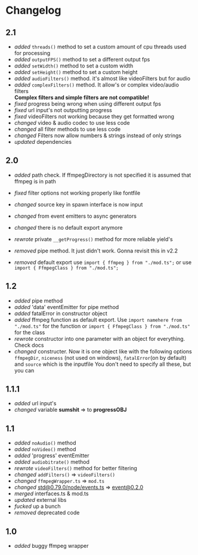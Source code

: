 # Changelog

## 2.1

- *added* `threads()` method to set a custom amount of cpu threads used for processing
- *added* `outputFPS()` method to set a different output fps
- *added* `setWidth()` method to set a custom width
- *added* `setHeight()` method to set a custom height
- *added* `audioFilters()` method. it's almost like videoFilters but for audio
- *added* `complexFilters()` method. It allow's or complex video/audio filters  
**Complex filters and simple filters are not compatible!**
- *fixed* progress being wrong when using different output fps
- *fixed* url input's not outputting progress
- *fixed* videoFilters not working because they get formatted wrong
- *changed* video & audio codec to use less code
- *changed* all filter methods to use less code
- *changed* Filters now allow numbers & strings instead of only strings
- *updated* dependencies

## 2.0

- *added* path check. If ffmpegDirectory is not specified it is assumed that ffmpeg is in path  

- *fixed* filter options not working properly like fontfile
- *changed* source key in spawn interface is now input
- *changed* from event emitters to async generators
- *changed* there is no default export anymore
- *rewrote* private `__getProgress()` method for more reliable yield's
- *removed* pipe method. It just didn't work. Gonna revisit this in v2.2
- *removed* default export use `import { ffmpeg } from "./mod.ts";` or use  
`import { FfmpegClass } from "./mod.ts";`

## 1.2

- *added* pipe method
- *added* 'data' eventEmitter for pipe method
- *added* fatalError in constructor object
- *added* ffmpeg function as default export. Use `import namehere from "./mod.ts"` for the function or `import { FfmpegClass } from "./mod.ts"` for the class
- *rewrote* constructor into one parameter with an object for everything. Check docs
- *changed* constructer. Now it is one object like with the
following options `ffmpegDir`, `niceness` (not used on windows), `fatalError`(on by default) and `source` which is the inputfile You don't need to specify all these, but you can

## 1.1.1

- *added* url input's
- *changed* variable **sumshit** => to **progressOBJ**

## 1.1

- *added* `noAudio()` method
- *added* `noVideo()` method
- *added* 'progress' eventEmitter
- *added* `audiobitrate()` method
- *rewrote* `videoFilters()` method for better filtering
- *changed* `addFilters()` => `videoFilters()`
- *changed* `ffmpegWrapper.ts` => `mod.ts`
- *changed* [std@0.79.0/node/events.ts](https://deno.land/std@0.79.0/node/events.ts) => [event@0.2.0](https://deno.land/x/event@0.2.0)
- *merged* interfaces.ts & mod.ts
- *updated* external libs
- *fucked* up a bunch
- *removed* deprecated code

## 1.0

- *added* buggy ffmpeg wrapper
